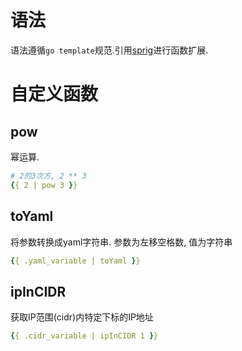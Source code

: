 # 语法
语法遵循`go template`规范.引用[sprig](https://github.com/Masterminds/sprig)进行函数扩展.
# 自定义函数
## pow
幂运算.
```yaml
# 2的3次方, 2 ** 3
{{ 2 | pow 3 }}
```
## toYaml
将参数转换成yaml字符串. 参数为左移空格数, 值为字符串
```yaml
{{ .yaml_variable | toYaml }}
```
## ipInCIDR
获取IP范围(cidr)内特定下标的IP地址
```yaml
{{ .cidr_variable | ipInCIDR 1 }}
```
